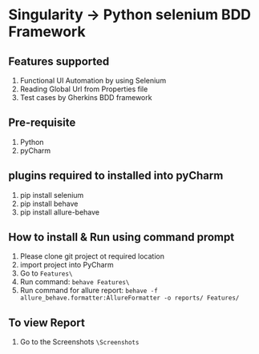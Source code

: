 # Singularity -> Python selenium BDD Framework

## Features supported
1. Functional UI Automation by using Selenium
2. Reading Global Url from Properties file
3. Test cases by Gherkins BDD framework

## Pre-requisite
1. Python 
2. pyCharm

## plugins required to installed into pyCharm
1. pip install selenium
2. pip install behave
3. pip install allure-behave

## How to install & Run using command prompt
1. Please clone git project ot required location
2. import project into PyCharm
3. Go to `Features\`
4. Run command: `behave Features\`
5. Run command for allure report: `behave -f allure_behave.formatter:AllureFormatter -o reports/ Features/`

	
## To view Report 
1. Go to the Screenshots `\Screenshots` 
